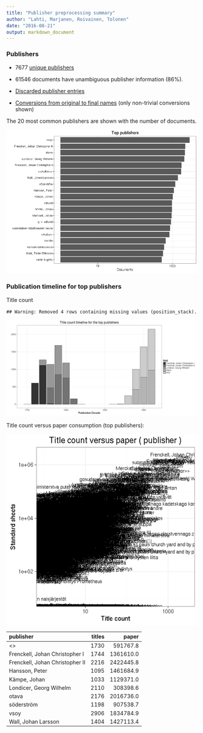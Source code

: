 ```yaml
---
title: "Publisher preprocessing summary"
author: "Lahti, Marjanen, Roivainen, Tolonen"
date: "2016-08-21"
output: markdown_document
---
```



### Publishers

 * 7677 [unique publishers](output.tables/publisher_accepted.csv)

 * 61546 documents have unambiguous publisher information (86%). 

 * [Discarded publisher entries](output.tables/publisher_discarded.csv)

 * [Conversions from original to final names](output.tables/publisher_conversion_nontrivial.csv) (only non-trivial conversions shown)


The 20 most common publishers are shown with the number of documents. 

![plot of chunk summarypublisher2](figure/summarypublisher2-1.png)

### Publication timeline for top publishers

Title count


```
## Warning: Removed 4 rows containing missing values (position_stack).
```

![plot of chunk summaryTop10pubtimeline](figure/summaryTop10pubtimeline-1.png)



Title count versus paper consumption (top publishers):

![plot of chunk publishertitlespapers](figure/publishertitlespapers-1.png)

|publisher                       | titles|     paper|
|:-------------------------------|------:|---------:|
|<<Author>>                      |   1730|  591767.8|
|Frenckell, Johan Christopher I  |   1744| 1361610.0|
|Frenckell, Johan Christopher II |   2216| 2422445.8|
|Hansson, Peter                  |   1095| 1461684.9|
|Kämpe, Johan                    |   1033| 1129371.0|
|Londicer, Georg Wilhelm         |   2110|  308398.6|
|otava                           |   2176| 2016736.0|
|söderström                      |   1198|  907538.7|
|vsoy                            |   2906| 1834784.9|
|Wall, Johan Larsson             |   1404| 1427113.4|


